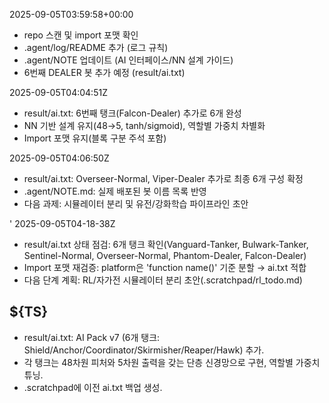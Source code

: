 2025-09-05T03:59:58+00:00

- repo 스캔 및 import 포맷 확인
- .agent/log/README 추가 (로그 규칙)
- .agent/NOTE 업데이트 (AI 인터페이스/NN 설계 가이드)
- 6번째 DEALER 봇 추가 예정 (result/ai.txt)

2025-09-05T04:04:51Z

- result/ai.txt: 6번째 탱크(Falcon-Dealer) 추가로 6개 완성
- NN 기반 설계 유지(48→5, tanh/sigmoid), 역할별 가중치 차별화
- Import 포맷 유지(블록 구분 주석 포함)

2025-09-05T04:06:50Z

- result/ai.txt: Overseer-Normal, Viper-Dealer 추가로 최종 6개 구성 확정
- .agent/NOTE.md: 실제 배포된 봇 이름 목록 반영
- 다음 과제: 시뮬레이터 분리 및 유전/강화학습 파이프라인 초안

'
2025-09-05T04-18-38Z

- result/ai.txt 상태 점검: 6개 탱크 확인(Vanguard-Tanker, Bulwark-Tanker, Sentinel-Normal, Overseer-Normal, Phantom-Dealer, Falcon-Dealer)
- Import 포맷 재검증: platform은 'function name()' 기준 분할 → ai.txt 적합
- 다음 단계 계획: RL/자가전 시뮬레이터 분리 초안(.scratchpad/rl_todo.md)

## ${TS}
- result/ai.txt: AI Pack v7 (6개 탱크: Shield/Anchor/Coordinator/Skirmisher/Reaper/Hawk) 추가.
- 각 탱크는 48차원 피처와 5차원 출력을 갖는 단층 신경망으로 구현, 역할별 가중치 튜닝.
- .scratchpad에 이전 ai.txt 백업 생성.
